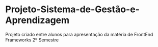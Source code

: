 # Projeto-Sistema-de-Gestão-e-Aprendizagem
Projeto criado entre alunos para apresentação da matéria de FrontEnd Frameworks 2º Semestre
